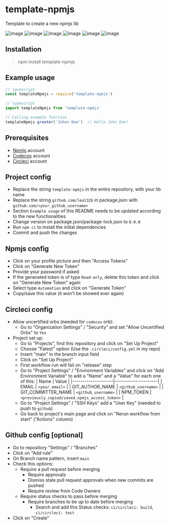 # template-npmjs
Template to create a new npmjs lib

![image](https://img.shields.io/github/license/leal32b/template-npmjs?style=flat-square)
![image](https://img.shields.io/npm/v/template-npmjs?style=flat-square)
![image](https://img.shields.io/npm/dw/template-npmjs?style=flat-square)
![image](https://img.shields.io/circleci/build/github/leal32b/template-npmjs/main?style=flat-square)
![image](https://img.shields.io/codecov/c/gh/leal32b/template-npmjs?style=flat-square)
![image](https://img.shields.io/github/issues/leal32b/template-npmjs?style=flat-square)

## Installation
> npm install template-npmjs

## Example usage
```javascript
// javascript
const templateNpmjs = require('template-npmjs')
```

```typescript
// typescript
import templateNpmjs from 'template-npmjs'
```

```typescript
// Calling example function
templateNpmjs.greeter('Johnn Doe')  // Hello John Doe!
```

## Prerequisites
- [Npmjs](https://npmjs.com) account
- [Codecov](https://codecov.io) account
- [Circleci](https://circleci.com) account

## Project config
- Replace the string `template-npmjs` in the entire repository, with your lib name
- Replace the string `github.com/leal32b` in package.json with `github.com/<your_github_username>`
- Section `Example usage` of this README needs to be updated according to the new functionalities 
- Change version on package.json/package-lock.json to `0.0.0`
- Run `npm ci` to install the initial dependencies
- Commit and push the changes

## Npmjs config
- Click on your profile picture and then "Access Tokens"
- Click on "Generate New Token"
- Provide your password if asked
- If the generated token is of type `Read-only`, delete this token and click on "Generate New Token" again
- Select type `Automation` and click on "Generate Token"
- Copy/save this value (it won't be showed ever again)
## Circleci config
- Allow uncertified orbs (needed for `codecov` orb):
  - Go to "Organization Settings" / "Security" and set "Allow Uncertified Orbs" to `Yes`
- Project set up:
  - Go to "Projects", find this repository and click on "Set Up Project"
  - Choose "Fatest" option (Use the `.circleci/config.yml` in my repo)
  - Insert "main" in the branch input field
  - Click on "Set Up Project"
  - First workflow run will fail on "release" step
  - Go to "Project Settings" / "Environment Variables" and click on "Add Environment Variable" to add a "Name" and a "Value" for each one of this:
    | Name               | Value               |
    |--------------------|---------------------|
    | EMAIL              | `<your_email>`      |
    | GIT_AUTHOR_NAME    | `<github_username>` |
    | GIT_COMMITTER_NAME | `<github_username>` |
    | NPM_TOKEN          | `<previously_copied/saved_npmjs_access_token>`     |
  - Go to "Project Settings" /  "SSH Keys" add a "User Key" (needed to push to `github`)
  - Go back to project's main page and click on "Rerun workflow from start" ("Actions" column)

## Github config [optional]
- Go to repository "Settings" / "Branches"
- Click on "Add rule"
- On Branch name pattern, insert `main`
- Check this options:
  - Require a pull request before merging
    - Require approvals
    - Dismiss stale pull request approvals when new commits are pushed
    - Require review from Code Owners
  - Require status checks to pass before merging
    - Require branches to be up to date before merging
      - Search and add this Status checks: `ci/circleci: build`, `ci/circleci: test`
- Click on "Create"
